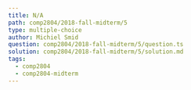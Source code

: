 ```yaml
---
title: N/A
path: comp2804/2018-fall-midterm/5
type: multiple-choice
author: Michiel Smid
question: comp2804/2018-fall-midterm/5/question.ts
solution: comp2804/2018-fall-midterm/5/solution.md
tags:
  - comp2804
  - comp2804-midterm
---
```

